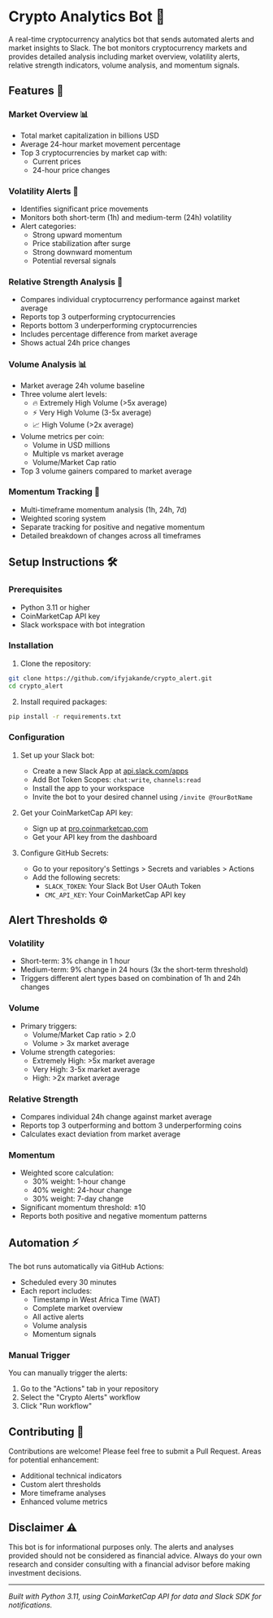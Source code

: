 # Crypto Analytics Bot 🤖

A real-time cryptocurrency analytics bot that sends automated alerts and market insights to Slack. The bot monitors cryptocurrency markets and provides detailed analysis including market overview, volatility alerts, relative strength indicators, volume analysis, and momentum signals.

## Features 🌟

### Market Overview 📊
- Total market capitalization in billions USD
- Average 24-hour market movement percentage
- Top 3 cryptocurrencies by market cap with:
  - Current prices
  - 24-hour price changes

### Volatility Alerts 🚨
- Identifies significant price movements
- Monitors both short-term (1h) and medium-term (24h) volatility
- Alert categories:
  - Strong upward momentum
  - Price stabilization after surge
  - Strong downward momentum
  - Potential reversal signals

### Relative Strength Analysis 💪
- Compares individual cryptocurrency performance against market average
- Reports top 3 outperforming cryptocurrencies
- Reports bottom 3 underperforming cryptocurrencies
- Includes percentage difference from market average
- Shows actual 24h price changes

### Volume Analysis 📊
- Market average 24h volume baseline
- Three volume alert levels:
  - 🔥 Extremely High Volume (>5x average)
  - ⚡ Very High Volume (3-5x average)
  - 📈 High Volume (>2x average)
- Volume metrics per coin:
  - Volume in USD millions
  - Multiple vs market average
  - Volume/Market Cap ratio
- Top 3 volume gainers compared to market average

### Momentum Tracking 🔄
- Multi-timeframe momentum analysis (1h, 24h, 7d)
- Weighted scoring system
- Separate tracking for positive and negative momentum
- Detailed breakdown of changes across all timeframes

## Setup Instructions 🛠️

### Prerequisites

- Python 3.11 or higher
- CoinMarketCap API key
- Slack workspace with bot integration

### Installation

1. Clone the repository:
```bash
git clone https://github.com/ifyjakande/crypto_alert.git
cd crypto_alert
```

2. Install required packages:
```bash
pip install -r requirements.txt
```

### Configuration

1. Set up your Slack bot:
   - Create a new Slack App at [api.slack.com/apps](https://api.slack.com/apps)
   - Add Bot Token Scopes: `chat:write`, `channels:read`
   - Install the app to your workspace
   - Invite the bot to your desired channel using `/invite @YourBotName`

2. Get your CoinMarketCap API key:
   - Sign up at [pro.coinmarketcap.com](https://pro.coinmarketcap.com)
   - Get your API key from the dashboard

3. Configure GitHub Secrets:
   - Go to your repository's Settings > Secrets and variables > Actions
   - Add the following secrets:
     - `SLACK_TOKEN`: Your Slack Bot User OAuth Token
     - `CMC_API_KEY`: Your CoinMarketCap API key

## Alert Thresholds ⚙️

### Volatility
- Short-term: 3% change in 1 hour
- Medium-term: 9% change in 24 hours (3x the short-term threshold)
- Triggers different alert types based on combination of 1h and 24h changes

### Volume
- Primary triggers:
  - Volume/Market Cap ratio > 2.0
  - Volume > 3x market average
- Volume strength categories:
  - Extremely High: >5x market average
  - Very High: 3-5x market average
  - High: >2x market average

### Relative Strength
- Compares individual 24h change against market average
- Reports top 3 outperforming and bottom 3 underperforming coins
- Calculates exact deviation from market average

### Momentum
- Weighted score calculation: 
  - 30% weight: 1-hour change
  - 40% weight: 24-hour change
  - 30% weight: 7-day change
- Significant momentum threshold: ±10
- Reports both positive and negative momentum patterns

## Automation ⚡

The bot runs automatically via GitHub Actions:
- Scheduled every 30 minutes
- Each report includes:
  - Timestamp in West Africa Time (WAT)
  - Complete market overview
  - All active alerts
  - Volume analysis
  - Momentum signals

### Manual Trigger

You can manually trigger the alerts:
1. Go to the "Actions" tab in your repository
2. Select the "Crypto Alerts" workflow
3. Click "Run workflow"

## Contributing 🤝

Contributions are welcome! Please feel free to submit a Pull Request. Areas for potential enhancement:
- Additional technical indicators
- Custom alert thresholds
- More timeframe analyses
- Enhanced volume metrics


## Disclaimer ⚠️

This bot is for informational purposes only. The alerts and analyses provided should not be considered as financial advice. Always do your own research and consider consulting with a financial advisor before making investment decisions.

---
*Built with Python 3.11, using CoinMarketCap API for data and Slack SDK for notifications.*
